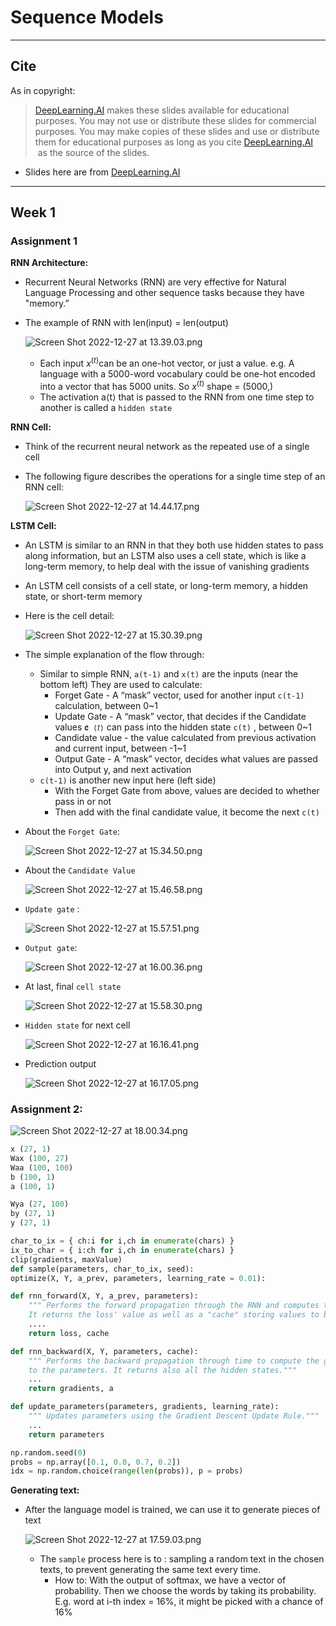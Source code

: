 # Sequence Models

---

## Cite

As in copyright:

> [DeepLearning.AI](https://www.deeplearning.ai/) makes these slides available for educational purposes. You may not use or distribute these slides for commercial purposes. You may make copies of these slides and use or distribute them for educational purposes as long as you cite [DeepLearning.AI](https://www.deeplearning.ai/)  as the source of the slides.
> 
- Slides here are from [DeepLearning.AI](https://www.deeplearning.ai/)

---

## Week 1

### Assignment 1

**RNN Architecture:**

- Recurrent Neural Networks (RNN) are very effective for Natural Language Processing and other sequence tasks because they have "memory.”
- The example of RNN with len(input) = len(output)
    
    ![Screen Shot 2022-12-27 at 13.39.03.png](Sequence%20Models%20ebfd9f6947f042b7a08adb5c89d456ed/Screen_Shot_2022-12-27_at_13.39.03.png)
    
    - Each input $x^{(t)}$can be an one-hot vector, or just a value. 
    e.g. A language with a 5000-word vocabulary could be one-hot encoded into a vector that has 5000 units. So $x^{(t)}$ shape = (5000,)
    - The activation a⟨t⟩ that is passed to the RNN from one time step to another is called a `hidden state`
    

**RNN Cell:**

- Think of the recurrent neural network as the repeated use of a single cell
- The following figure describes the operations for a single time step of an RNN cell:
    
    ![Screen Shot 2022-12-27 at 14.44.17.png](Sequence%20Models%20ebfd9f6947f042b7a08adb5c89d456ed/Screen_Shot_2022-12-27_at_14.44.17.png)
    

**LSTM Cell:**

- An LSTM is similar to an RNN in that they both use hidden states to pass along information, but an LSTM also uses a cell state, which is like a long-term memory, to help deal with the issue of vanishing gradients
- An LSTM cell consists of a cell state, or long-term memory, a hidden state, or short-term memory
- Here is the cell detail:
    
    ![Screen Shot 2022-12-27 at 15.30.39.png](Sequence%20Models%20ebfd9f6947f042b7a08adb5c89d456ed/Screen_Shot_2022-12-27_at_15.30.39.png)
    
- The simple explanation of the flow through:
    - Similar to simple RNN, `a(t-1)` and `x(t)` are the inputs (near the bottom left)
    They are used to calculate:
        - Forget Gate - A “mask” vector, used for another input `c(t-1)` calculation, between 0~1
        - Update Gate - A “mask” vector, that decides if the Candidate values `𝐜̃ ⟨𝑡⟩` can pass into the hidden state `c(t)` , between 0~1
        - Candidate value - the value calculated from previous activation and current input, between -1~1
        - Output Gate - A “mask” vector, decides what values are passed into Output y, and next activation
    - `c(t-1)` is another new input here (left side)
        - With the Forget Gate from above, values are decided to whether pass in or not
        - Then add with the final candidate value, it become the next `c(t)`

- About the `Forget Gate`:
    
    ![Screen Shot 2022-12-27 at 15.34.50.png](Sequence%20Models%20ebfd9f6947f042b7a08adb5c89d456ed/Screen_Shot_2022-12-27_at_15.34.50.png)
    
- About the `Candidate Value`
    
    ![Screen Shot 2022-12-27 at 15.46.58.png](Sequence%20Models%20ebfd9f6947f042b7a08adb5c89d456ed/Screen_Shot_2022-12-27_at_15.46.58.png)
    
- `Update gate` :
    
    ![Screen Shot 2022-12-27 at 15.57.51.png](Sequence%20Models%20ebfd9f6947f042b7a08adb5c89d456ed/Screen_Shot_2022-12-27_at_15.57.51.png)
    
- `Output gate`:
    
    ![Screen Shot 2022-12-27 at 16.00.36.png](Sequence%20Models%20ebfd9f6947f042b7a08adb5c89d456ed/Screen_Shot_2022-12-27_at_16.00.36.png)
    
- At last, final `cell state`
    
    ![Screen Shot 2022-12-27 at 15.58.30.png](Sequence%20Models%20ebfd9f6947f042b7a08adb5c89d456ed/Screen_Shot_2022-12-27_at_15.58.30.png)
    
- `Hidden state` for next cell
    
    ![Screen Shot 2022-12-27 at 16.16.41.png](Sequence%20Models%20ebfd9f6947f042b7a08adb5c89d456ed/Screen_Shot_2022-12-27_at_16.16.41.png)
    
- Prediction output
    
    ![Screen Shot 2022-12-27 at 16.17.05.png](Sequence%20Models%20ebfd9f6947f042b7a08adb5c89d456ed/Screen_Shot_2022-12-27_at_16.17.05.png)
    

### Assignment 2:

![Screen Shot 2022-12-27 at 18.00.34.png](Sequence%20Models%20ebfd9f6947f042b7a08adb5c89d456ed/Screen_Shot_2022-12-27_at_18.00.34.png)

```python
x (27, 1)
Wax (100, 27)
Waa (100, 100)
b (100, 1)
a (100, 1)

Wya (27, 100)
by (27, 1)
y (27, 1)

char_to_ix = { ch:i for i,ch in enumerate(chars) }
ix_to_char = { i:ch for i,ch in enumerate(chars) }
clip(gradients, maxValue)
def sample(parameters, char_to_ix, seed):
optimize(X, Y, a_prev, parameters, learning_rate = 0.01):

def rnn_forward(X, Y, a_prev, parameters):
    """ Performs the forward propagation through the RNN and computes the cross-entropy loss.
    It returns the loss' value as well as a "cache" storing values to be used in backpropagation."""
    ....
    return loss, cache

def rnn_backward(X, Y, parameters, cache):
    """ Performs the backward propagation through time to compute the gradients of the loss with respect
    to the parameters. It returns also all the hidden states."""
    ...
    return gradients, a

def update_parameters(parameters, gradients, learning_rate):
    """ Updates parameters using the Gradient Descent Update Rule."""
    ...
    return parameters

np.random.seed(0)
probs = np.array([0.1, 0.0, 0.7, 0.2])
idx = np.random.choice(range(len(probs)), p = probs)
```

**Generating text:**

- After the language model is trained, we can use it to generate pieces of text
    
    ![Screen Shot 2022-12-27 at 17.59.03.png](Sequence%20Models%20ebfd9f6947f042b7a08adb5c89d456ed/Screen_Shot_2022-12-27_at_17.59.03.png)
    
    - The `sample` process here is to : sampling a random text in the chosen texts, to prevent generating the same text every time.
        - How to: With the output of softmax, we have a vector of probability. Then we choose the words by taking its probability. 
        E.g. word at i-th index = 16%, it might be picked with a chance of 16%
